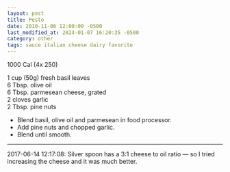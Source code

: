```yaml
---
layout: post
title: Pesto
date: 2010-11-06 12:00:00 -0500
last_modified_at: 2024-01-07 16:20:35 -0500
category: other
tags: sauce italian cheese dairy favorite
---
```

1000 Cal (4x 250)

1 cup (50g) fresh basil leaves  
6 Tbsp. olive oil  
6 Tbsp. parmesean cheese, grated  
2 cloves garlic  
2 Tbsp. pine nuts  

* Blend basil, olive oil and parmesean in food processor.
* Add pine nuts and chopped garlic.
* Blend until smooth.

---

2017-06-14 12:17:08: Silver spoon has a 3:1 cheese to oil ratio — so I tried increasing the cheese and it was much better.
